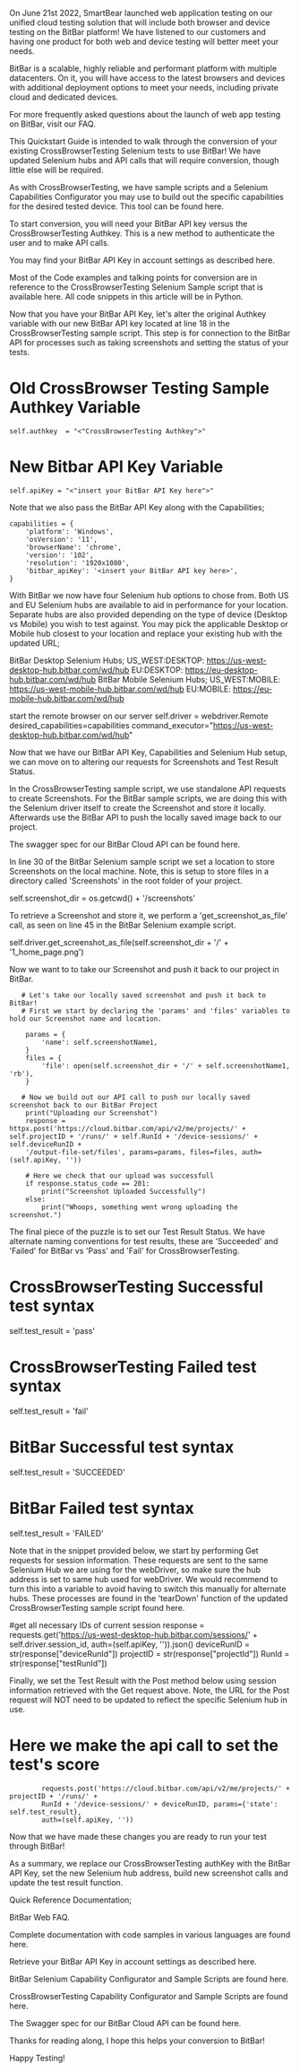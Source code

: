 On June 21st 2022, SmartBear launched web application testing on our unified cloud testing solution that will include both browser and device testing on the BitBar platform! We have listened to our customers and having one product for both web and device testing will better meet your needs.

 

BitBar is a scalable, highly reliable and performant platform with multiple datacenters. On it, you will have access to the latest browsers and devices with additional deployment options to meet your needs, including private cloud and dedicated devices.

 

For more frequently asked questions about the launch of web app testing on BitBar, visit our FAQ. 

 

This Quickstart Guide is intended to walk through the conversion of your existing CrossBrowserTesting Selenium tests to use BitBar! We have updated Selenium hubs and API calls that will require conversion, though little else will be required.

 

As with CrossBrowserTesting, we have sample scripts and a Selenium Capabilities Configurator you may use to build out the specific capabilities for the desired tested device. This tool can be found here.

 

To start conversion, you will need your BitBar API key versus the CrossBrowserTesting Authkey. This is a new method to authenticate the user and to make API calls. 

 

You may find your BitBar API Key in account settings as described here.

 

Most of the Code examples and talking points for conversion are in reference to the CrossBrowserTesting Selenium Sample script that is available here. All code snippets in this article will be in Python.

 

Now that you have your BitBar API Key, let's alter the original Authkey variable with our new BitBar API key located at line 18 in the CrossBrowserTesting sample script. This step is for connection to the BitBar API for processes such as taking screenshots and setting the status of your tests.

# Old CrossBrowser Testing Sample Authkey Variable
    self.authkey  = "<"CrossBrowserTesting Authkey">"
# New Bitbar API Key Variable
    self.apiKey = "<"insert your BitBar API Key here">"
 

Note that we also pass the BitBar API Key along with the Capabilities;
```
capabilities = {
	'platform': 'Windows',
	'osVersion': '11',
	'browserName': 'chrome',
	'version': '102',
	'resolution': '1920x1080',
	'bitbar_apiKey': '<insert your BitBar API key here>',
}
```

With BitBar we now have four Selenium hub options to chose from. Both US and EU Selenium hubs are available to aid in performance for your location. Separate hubs are also provided depending on the type of device (Desktop vs Mobile) you wish to test against.  You may pick the applicable Desktop or Mobile hub closest to your location and replace your existing hub with the updated URL;

BitBar Desktop Selenium Hubs;
    US_WEST:DESKTOP: https://us-west-desktop-hub.bitbar.com/wd/hub
    EU:DESKTOP: https://eu-desktop-hub.bitbar.com/wd/hub
BitBar Mobile Selenium Hubs;
    US_WEST:MOBILE: https://us-west-mobile-hub.bitbar.com/wd/hub
    EU:MOBILE: https://eu-mobile-hub.bitbar.com/wd/hub
 

start the remote browser on our server
      self.driver = webdriver.Remote
          desired_capabilities=capabilities
          command_executor="https://us-west-desktop-hub.bitbar.com/wd/hub"
 

Now that we have our BitBar API Key, Capabilities and Selenium Hub setup, we can move on to altering our requests for Screenshots and Test Result Status.

 

In the CrossBrowserTesting sample script, we use standalone API requests to create Screenshots. For the BitBar sample scripts, we are doing this with the Selenium driver itself to create the Screenshot and store it locally. Afterwards use the BitBar API to push the locally saved image back to our project.

 

The swagger spec for our BitBar Cloud API can be found here.

 

In line 30 of the BitBar Selenium sample script we set a location to store Screenshots on the local machine. Note, this is setup to store files in a directory called 'Screenshots' in the root folder of your project.

self.screenshot_dir = os.getcwd() + '/screenshots'
 

To retrieve a Screenshot and store it, we perform a 'get_screenshot_as_file' call, as seen on line 45 in the BitBar Selenium example script.

self.driver.get_screenshot_as_file(self.screenshot_dir + '/' + '1_home_page.png')
 

Now we want to to take our Screenshot and push it back to our project in BitBar.

       # Let's take our locally saved screenshot and push it back to BitBar!
       # First we start by declaring the 'params' and 'files' variables to hold our Screenshot name and location.

        params = {
            'name': self.screenshotName1,
        }
        files = {
            'file': open(self.screenshot_dir + '/' + self.screenshotName1, 'rb'),
        }

       # Now we build out our API call to push our locally saved screenshot back to our BitBar Project
        print("Uploading our Screenshot")
        response = httpx.post('https://cloud.bitbar.com/api/v2/me/projects/' + self.projectID + '/runs/' + self.RunId + '/device-sessions/' + self.deviceRunID + 
        '/output-file-set/files', params=params, files=files, auth=(self.apiKey, ''))
            
        # Here we check that our upload was successfull
        if response.status_code == 201:
            print("Screenshot Uploaded Successfully")
        else:
            print("Whoops, something went wrong uploading the screenshot.")
 

The final piece of the puzzle is to set our Test Result Status. We have alternate naming conventions for test results, these are 'Succeeded' and 'Failed' for BitBar vs 'Pass' and 'Fail' for CrossBrowserTesting. 

# CrossBrowserTesting Successful test syntax
self.test_result = 'pass'
# CrossBrowserTesting Failed test syntax
self.test_result = 'fail'

# BitBar Successful test syntax
self.test_result = 'SUCCEEDED'
# BitBar Failed test syntax
self.test_result = 'FAILED'
 

Note that in the snippet provided below, we start by performing Get requests for session information. These requests are sent to the same Selenium Hub we are using for the webDriver, so make sure the hub address is set to same hub used for webDriver. We would recommend to turn this into a variable to avoid having to switch this manually for alternate hubs. These processes are found in the 'tearDown' function of the updated CrossBrowserTesting sample script found here.

#get all necessary IDs of current session
    response = requests.get('https://us-west-desktop-hub.bitbar.com/sessions/' + 
    self.driver.session_id, auth=(self.apiKey, '')).json()
    deviceRunID = str(response["deviceRunId"])
    projectID = str(response["projectId"])
    RunId = str(response["testRunId"])
 

Finally, we set the Test Result with the Post method below using session information retrieved with the Get request above. Note, the URL for the Post request will NOT need to be updated to reflect the specific Selenium hub in use.

# Here we make the api call to set the test's score
            requests.post('https://cloud.bitbar.com/api/v2/me/projects/' + projectID + '/runs/' +
            RunId + '/device-sessions/' + deviceRunID, params={'state': self.test_result},
            auth=(self.apiKey, ''))
 

Now that we have made these changes you are ready to run your test through BitBar!

 

As a summary, we replace our CrossBrowserTesting authKey with the BitBar API Key, set the new Selenium hub address, build new screenshot calls and update the test result function.

 

Quick Reference Documentation;

BitBar Web FAQ.

Complete documentation with code samples in various languages are found here.

Retrieve your BitBar API Key in account settings as described here.

BitBar Selenium Capability Configurator and Sample Scripts are found here.

CrossBrowserTesting Capability Configurator and Sample Scripts are found here.

The Swagger spec for our BitBar Cloud API can be found here.

 

Thanks for reading along, I hope this helps your conversion to BitBar! 

 

Happy Testing!